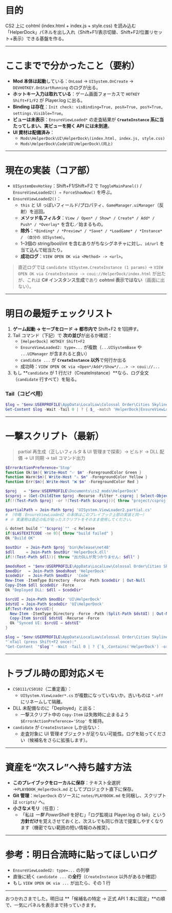 # 目的
CS2 上に cohtml (index.html + index.js + style.css) を読み込む「HelperDock」パネルを出し入れ（Shift+F1/表示切替、Shift+F2/位置リセット+表示）できる基盤を作る。

---

# ここまでで分かったこと（要約）
- **Mod 本体は起動**している：`OnLoad` → `UISystem.OnCreate` → `DEVHOTKEY.OnStartRunning` のログが出る。
- **ホットキー入力は取れている**：ゲーム画面フォーカスで `HOTKEY Shift+F1/F2` が Player.log に出る。
- **Binding は存在**：`Init check: visBinding=True, posX=True, posY=True, settings.Visible=True`。
- **ビューは未表示**：`EnsureViewLoaded*` の走査結果が **`CreateInstance` 系に当たってしまい、実ビューを開く API には未到達**。
- **UI 資材は配備済み**：
  - `Mods\HelperDock\UI\HelperDock\(index.html, index.js, style.css)`
  - `Mods\HelperDock\Code\UI\HelperDock\(同上)`

---

# 現在の実装（コア部）
- `UISystemDevHotkey`：Shift+F1/Shift+F2 で `ToggleMainPanel()` / `EnsureViewLoaded2() → ForceShowNow()` を呼ぶ。
- `EnsureViewLoaded2()`：
  - `this` と UI っぽいフィールド/プロパティ、`GameManager.uiManager`（反射）を巡回。
  - **メソッド名フィルタ**：`View / Open* / Show* / Create* / Add* / Push* / *Overlay*` を含む／始まるもの。
  - **除外**：`*Binding* / *Preview* / *Save* / *LoadGame* / *Instance* / （自分の UISystem）`。
  - 1–3個の string/bool/int を含むありがちなシグネチャに対し、`id/url` を当て込んで総当たり。
  - **成功ログ**：`VIEW OPEN OK via <Method> -> <url>`。

> 直近ログでは `candidate UISystem.CreateInstance (1 params)` → `VIEW OPEN OK via CreateInstance -> coui://HelperDock/index.html` が出たが、これは **C# インスタンス生成**であり **cohtml 表示ではない**（画面に出ない）。

---

# 明日の最短チェックリスト
1. **ゲーム起動 → セーブをロード → 都市内で** Shift+F2 を1回押す。
2. Tail コマンド（下記）で **次の並び**が出るか確認：
   - `[HelperDock] HOTKEY Shift+F2`
   - `EnsureViewLoaded2: type=...` が複数（`...UISystemBase` や `...UIManager` が含まれると良い）
   - `candidate ...` が **`CreateInstance` 以外**で何行か出る
   - 成功時：`VIEW OPEN OK via <Open*/Add*/Show*/...> -> coui://...`
3. もし **`candidate` が 1 行だけ（CreateInstance）**なら、ログ全文（`candidate` 行すべて）を貼る。

### Tail（コピペ用）
```powershell
$log = "$env:USERPROFILE\AppData\LocalLow\Colossal Order\Cities Skylines II\Player.log"
Get-Content $log -Wait -Tail 0 | ? { $_ -match 'HelperDock|EnsureViewLoaded2|candidate|VIEW OPEN' }
```

---

# 一撃スクリプト（最新）
> partial 再生成（正しいフィルタ & UI 管理まで探索）→ ビルド → DLL 配備 → UI 同期 → tail コマンド出力

```powershell
$ErrorActionPreference='Stop'
function Ok($m){ Write-Host "✅ $m" -ForegroundColor Green }
function Warn($m){ Write-Host "⚠ $m" -ForegroundColor Yellow }
function Err($m){ Write-Host "❌ $m" -ForegroundColor Red }

$proj   = "$env:USERPROFILE\Documents\cs2_mods\HelperDock"
$csproj = (Get-ChildItem $proj -Recurse -Filter *.csproj | Select-Object -First 1).FullName
if(!(Test-Path $proj) -or !(Test-Path $csproj)){ throw "project/csproj not found" }

$partialPath = Join-Path $proj 'UISystem.ViewLoader2.partial.cs'
# （中略：EnsureViewLoaded2 の本体はこのプレイブック上部の実装と同一）
# ※ 実運用は直近の私が貼ったスクリプトをそのまま使用してください。

& dotnet build "`"$csproj`"" -c Release
if($LASTEXITCODE -ne 0){ throw "build failed" }
Ok "Build OK"

$outDir  = Join-Path $proj 'bin\Release\net48'
$dll     = Join-Path $outDir 'HelperDock.dll'
if(!(Test-Path $dll)){ throw "出力DLLが見つかりません: $dll" }

$modsRoot = "$env:USERPROFILE\AppData\LocalLow\Colossal Order\Cities Skylines II\Mods"
$modDir   = Join-Path $modsRoot 'HelperDock'
$codeDir  = Join-Path $modDir  'Code'
New-Item -ItemType Directory -Force -Path $codeDir | Out-Null
Copy-Item $dll $codeDir -Force
Ok "Deployed DLL: $dll → $codeDir"

$srcUI = Join-Path $modDir 'UI\HelperDock'
$dstUI = Join-Path $codeDir 'UI\HelperDock'
if(Test-Path $srcUI){
  New-Item -ItemType Directory -Force -Path (Split-Path $dstUI) | Out-Null
  Copy-Item $srcUI $dstUI -Recurse -Force
  Ok "Synced UI: $srcUI → $dstUI"
}

$log = "$env:USERPROFILE\AppData\LocalLow\Colossal Order\Cities Skylines II\Player.log"
"`nTail (press Shift+F2 once):"
"Get-Content `"$log`" -Wait -Tail 0 | ? {`$_.Contains('HelperDock') -or `$_.Contains('candidate') -or `$_.Contains('VIEW OPEN OK') -or `$_.Contains('EnsureViewLoaded2') }"
```

---

# トラブル時の即対応メモ
- `CS0111/CS0102`（二重定義）：
  - `UISystem.ViewLoader*.cs` が複数になっていないか。古いものは `*.off` にリネームして隔離。
- DLL 未配備なのに「Deployed」と出る：
  - 一撃スクリプト中の `Copy-Item` は失敗時に止まるよう `$ErrorActionPreference='Stop'` を維持。
- `candidate` が `CreateInstance` しか出ない：
  - 走査対象に UI 管理オブジェクトが足りない可能性。ログを貼ってください（候補名をさらに拡張します）。

---

# 資産を“次スレ”へ持ち越す方法
- **このプレイブックをローカルに保存**：テキスト全選択→`PLAYBOOK_HelperDock.md` としてプロジェクト直下に保存。
- **Git 管理**：`HelperDock` のソースに `notes/PLAYBOOK.md` を同梱し、スクリプトは `scripts/` へ。
- **小さなメモリ**（任意）：
  - 「私は *一撃 PowerShell* を好む」「ログ監視は Player.log の tail」という**方針だけ**を覚えさせておくと、次スレでも同じ作法で提案しやすくなります（機密でない範囲の短い情報のみ推奨）。

---

# 参考：明日合流時に貼ってほしいログ
- `EnsureViewLoaded2: type=...` の列挙
- 直後に続く `candidate ...` の**全行**（`CreateInstance` 以外があるか確認）
- もし `VIEW OPEN OK via ...` が出たら、その 1 行

---

おつかれさまでした。明日は **「候補名の特定 → 正式 API 1 本に固定」**の順で、一気にパネルを表示まで持っていきます。

